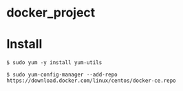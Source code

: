 # docker_project



# Install

``` $ sudo yum -y install yum-utils ```

``` $ sudo yum-config-manager --add-repo https://download.docker.com/linux/centos/docker-ce.repo ```
